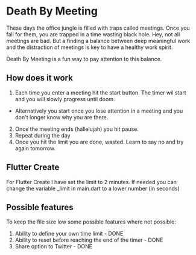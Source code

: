 # Death By Meeting

These days the office jungle is filled with traps called meetings. Once you fall for them, you are trapped in a time wasting black hole.
Hey, not all meetings are bad. But a finding a balance between deep meaningful work and the distraction of meetings is key to have a healthy work spirit.

Death By Meeting is a fun way to pay attention to this balance.

## How does it work

1. Each time you enter a meeting hit the start button. The timer wil start and you will slowly progress until doom.
 - Alternatively you start once you lose attention in a meeting and you don't longer know why you are there.
2. Once the meeting ends (hallelujah) you hit pause.
3. Repeat during the day
4. Once you hit the limit you are done, wasted. Learn to say no and try again tomorrow.

## Flutter Create

For Flutter Create I have set the limit to 2 minutes. If needed you can change the variable _limit in main.dart to a lower number (in seconds)


## Possible features

To keep the file size low some possible features where not possible:
1. Ability to define your own time limit - DONE
2. Ability to reset before reaching the end of the timer - DONE
3. Share option to Twitter - DONE



